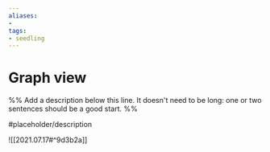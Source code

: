 ```yaml
---
aliases: 
- 
tags:
- seedling
---
```


# Graph view

%% Add a description below this line. It doesn't need to be long: one or two sentences should be a good start. %%

#placeholder/description 

![[2021.07.17#^9d3b2a]]